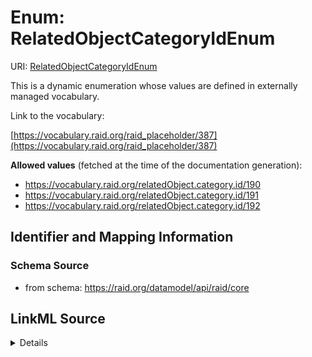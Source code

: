 # Enum: RelatedObjectCategoryIdEnum 



URI: [RelatedObjectCategoryIdEnum](../enums/RelatedObjectCategoryIdEnum.md)


This is a dynamic enumeration whose values are defined in externally managed vocabulary. 

Link to the vocabulary:

[https://vocabulary.raid.org/raid_placeholder/387](https://vocabulary.raid.org/raid_placeholder/387)


**Allowed values** (fetched at the time of the documentation generation):

* https://vocabulary.raid.org/relatedObject.category.id/190
* https://vocabulary.raid.org/relatedObject.category.id/191
* https://vocabulary.raid.org/relatedObject.category.id/192











## Identifier and Mapping Information







### Schema Source


* from schema: https://raid.org/datamodel/api/raid/core







## LinkML Source

<details>
```yaml
name: RelatedObjectCategoryIdEnum
from_schema: https://raid.org/datamodel/api/raid/core
rank: 1000
reachable_from:
  source_ontology: https://vocabs.ardc.edu.au/repository/api/sparql/raid_research-activity-identifier-raid-controlled-lists_raid-cl-v1-1
  source_nodes:
  - https://vocabulary.raid.org/raid_placeholder/387
  relationship_types:
  - skos:narrower
  is_direct: true
  include_self: false
  traverse_up: false

```
</details>